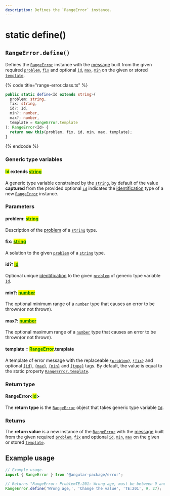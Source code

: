 ```yaml
---
description: Defines the `RangeError` instance.
---
```


# static define()

## `RangeError.define()`

Defines the [`RangeError`](broken-reference) instance with the [message](../../commonerror/accessors/get-message.md) built from the given required [`problem`](static-define.md#problem-string), [`fix`](static-define.md#fix-string) and optional [`id`](static-define.md#id-id), [`max`](static-define.md#max-number), [`min`](static-define.md#min-number) on the given or stored [`template`](static-define.md#template-error.template).

{% code title="range-error.class.ts" %}
```typescript
public static define<Id extends string>(
  problem: string,
  fix: string,
  id?: Id,
  min?: number,
  max?: number,
  template = RangeError.template
): RangeError<Id> {
  return new this(problem, fix, id, min, max, template);
}
```
{% endcode %}

### Generic type variables

#### <mark style="color:green;">Id</mark> extends [<mark style="color:green;">string</mark>](https://www.typescriptlang.org/docs/handbook/basic-types.html#string)

A generic type variable constrained by the [`string`](https://developer.mozilla.org/en-US/docs/Web/JavaScript/Reference/Global\_Objects/String), by default of the value **captured** from the provided optional [`id`](static-define.md#id-id) indicates the [identification](../../getting-started/basic-concepts.md#identification) type of a new [`RangeError`](broken-reference) instance.

### Parameters

#### problem: [<mark style="color:green;">string</mark>](https://developer.mozilla.org/en-US/docs/Web/JavaScript/Reference/Global\_Objects/String)<mark style="color:green;"></mark>

Description of the [problem](../../getting-started/basic-concepts.md#problem) of a [`string`](https://developer.mozilla.org/en-US/docs/Web/JavaScript/Reference/Global\_Objects/String) type.

#### fix: [<mark style="color:green;">string</mark>](https://developer.mozilla.org/en-US/docs/Web/JavaScript/Reference/Global\_Objects/String)<mark style="color:green;"></mark>

A solution to the given [`problem`](static-define.md#problem-string) of a [`string`](https://developer.mozilla.org/en-US/docs/Web/JavaScript/Reference/Global\_Objects/String) type.

#### id?: [<mark style="color:green;">Id</mark>](../../error/generic-type-variables.md#wrap-opening)<mark style="color:green;"></mark>

Optional unique [identification](../../getting-started/basic-concepts.md#identification) to the given [`problem`](static-define.md#problem-string) of generic type variable [`Id`](static-define.md#id-extends-string).

#### min?: [<mark style="color:green;">number</mark>](https://developer.mozilla.org/en-US/docs/Web/JavaScript/Reference/Global\_Objects/Number)<mark style="color:green;"></mark>

The optional minimum range of a [`number`](https://developer.mozilla.org/en-US/docs/Web/JavaScript/Reference/Global\_Objects/Number) type that causes an error to be thrown(or not thrown).

#### max?: [<mark style="color:green;">number</mark>](https://developer.mozilla.org/en-US/docs/Web/JavaScript/Reference/Global\_Objects/Number)<mark style="color:green;"></mark>

The optional maximum range of a [`number`](https://developer.mozilla.org/en-US/docs/Web/JavaScript/Reference/Global\_Objects/Number) type that causes an error to be thrown(or not thrown).

#### template = <mark style="color:green;">RangeError</mark>.template

A template of error message with the replaceable [`{problem}`](../../commonerror/properties/static-template.md#problem), [`{fix}`](../../commonerror/properties/static-template.md#fix) and optional [`{id}`](../../commonerror/properties/static-template.md#id), [`{max}`](../../commonerror/properties/static-template.md#max), [`{min}`](../../commonerror/properties/static-template.md#min) and [`{type}`](../../commonerror/properties/static-template.md#type) tags. By default, the value is equal to the static property [`RangeError.template`](../properties/static-template.md).

### Return type

#### RangeError<<mark style="color:green;">Id</mark>>

The **return type** is the [`RangeError`](broken-reference) object that takes generic type variable [`Id`](static-define.md#id-extends-string).

### Returns

The **return value** is a new instance of the [`RangeError`](broken-reference) with the [message](../../commonerror/accessors/get-message.md) built from the given required [`problem`](static-define.md#problem-string), [`fix`](static-define.md#fix-string) and optional [`id`](static-define.md#id-id), [`min`](static-define.md#min-number), [`max`](static-define.md#max-number) on the given or stored [`template`](static-define.md#template-error.template).

## Example usage

```typescript
// Example usage.
import { RangeError } from '@angular-package/error';

// Returns "RangeError: ProblemTE:201: Wrong age, must be between 9 and 27 => Fix: Change the value".
RangeError.define('Wrong age,', 'Change the value', 'TE:201', 9, 27);
```
